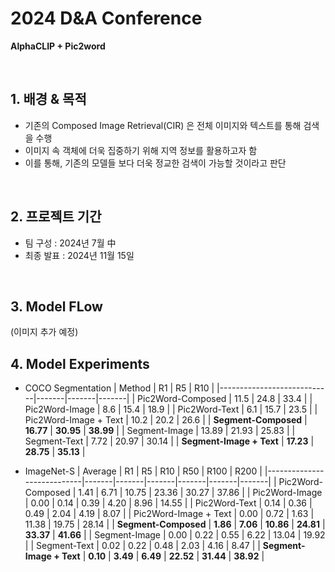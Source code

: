 # 2024 D&A Conference
**AlphaCLIP + Pic2word**

<br/>

## 1. 배경 & 목적
 
- 기존의 Composed Image Retrieval(CIR) 은 전체 이미지와 텍스트를 통해 검색을 수행
- 이미지 속 객체에 더욱 집중하기 위해 지역 정보를 활용하고자 함
- 이를 통해, 기존의 모델들 보다 더욱 정교한 검색이 가능할 것이라고 판단

<br/>

## 2. 프로젝트 기간

- 팀 구성 : 2024년 7월 中
- 최종 발표 : 2024년 11월 15일

<br/>

## 3. Model FLow


(이미지 추가 예정)



## 4. Model Experiments

- COCO Segmentation
| Method                     | R1    | R5    | R10   |
|----------------------------|-------|-------|-------|
| Pic2Word-Composed          | 11.5  | 24.8  | 33.4  |
| Pic2Word-Image             | 8.6   | 15.4  | 18.9  |
| Pic2Word-Text              | 6.1   | 15.7  | 23.5  |
| Pic2Word-Image + Text      | 10.2  | 20.2  | 26.6  |
| **Segment-Composed**       | **16.77** | **30.95** | **38.99** |
| Segment-Image              | 13.89 | 21.93 | 25.83 |
| Segment-Text               | 7.72  | 20.97 | 30.14 |
| **Segment-Image + Text**   | **17.23** | **28.75** | **35.13** |

- ImageNet-S
| Average                    | R1    | R5    | R10   | R50   | R100  | R200  |
|----------------------------|-------|-------|-------|-------|-------|-------|
| Pic2Word-Composed          | 1.41  | 6.71  | 10.75 | 23.36 | 30.27 | 37.86 |
| Pic2Word-Image             | 0.00  | 0.14  | 0.39  | 4.20  | 8.96  | 14.55 |
| Pic2Word-Text              | 0.14  | 0.36  | 0.49  | 2.04  | 4.19  | 8.07  |
| Pic2Word-Image + Text      | 0.00  | 0.72  | 1.63  | 11.38 | 19.75 | 28.14 |
| **Segment-Composed**       | **1.86** | **7.06** | **10.86** | **24.81** | **33.37** | **41.66** |
| Segment-Image              | 0.00  | 0.22  | 0.55  | 6.22  | 13.04 | 19.92 |
| Segment-Text               | 0.02  | 0.22  | 0.48  | 2.03  | 4.16  | 8.47  |
| **Segment-Image + Text**   | **0.10** | **3.49** | **6.49** | **22.52** | **31.44** | **38.92** |
